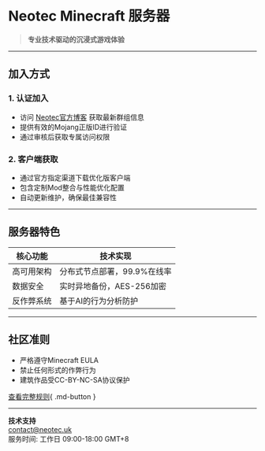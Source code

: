 # Neotec Minecraft 服务器

> **专业技术驱动的沉浸式游戏体验**

---

## 加入方式

### 1. 认证加入
- 访问 [Neotec官方博客](https://blog.neotec.uk) 获取最新群组信息
- 提供有效的Mojang正版ID进行验证
- 通过审核后获取专属访问权限

### 2. 客户端获取
- 通过官方指定渠道下载优化版客户端
- 包含定制Mod整合与性能优化配置
- 自动更新维护，确保最佳兼容性

---

## 服务器特色

| 核心功能        | 技术实现                     |
|----------------|----------------------------|
| 高可用架构      | 分布式节点部署，99.9%在线率 |
| 数据安全        | 实时异地备份，AES-256加密   |
| 反作弊系统      | 基于AI的行为分析防护        |

---

## 社区准则
- 严格遵守Minecraft EULA
- 禁止任何形式的作弊行为
- 建筑作品受CC-BY-NC-SA协议保护

[查看完整规则](/rules){ .md-button }

---

**技术支持**  
contact@neotec.uk  
服务时间: 工作日 09:00-18:00 GMT+8